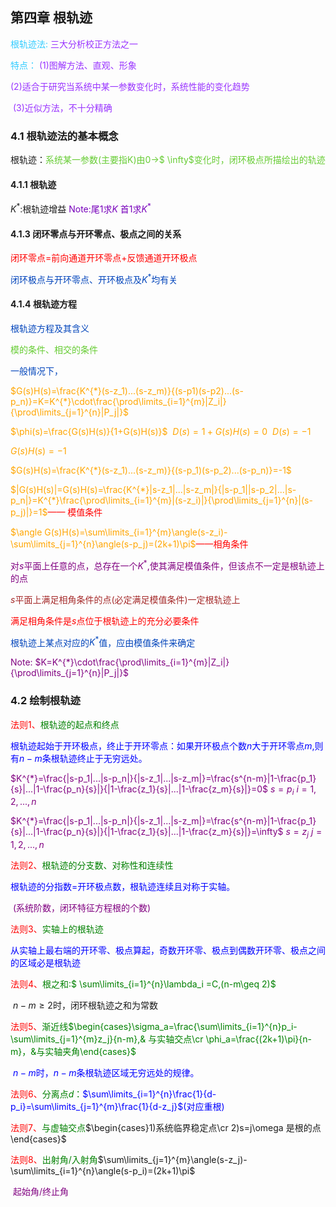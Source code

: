 ## 第四章 根轨迹

<font color=33CCFF>根轨迹法:</font> <font color=9933FF>三大分析校正方法之一</font>

<font color=33CCFF>特点：</font> <font color=9933FF>(1)图解方法、直观、形象</font>

​			<font color=9933FF>(2)适合于研究当系统中某一参数变化时，系统性能的变化趋势</font>

​			<font color=9933FF>(3)近似方法，不十分精确</font>

### 4.1 根轨迹法的基本概念

根轨迹：<font color=66CC33>系统某一参数(主要指K)由0->$ \infty$变化时，闭环极点所描绘出的轨迹</font>

#### 4.1.1 根轨迹

$K^*$:根轨迹增益           <font color=7700BB>Note:尾1求$K$ 首1求$K^*$ </font>

#### 4.1.3 闭环零点与开环零点、极点之间的关系

<font color=red> 闭环零点=前向通道开环零点+反馈通道开环极点</font>

<font color=0044BB>闭环极点与开环零点、开环极点及$K^*$均有关</font>

#### 4.1.4 根轨迹方程

<font color=0044BB>根轨迹方程及其含义</font>

<font color=66CC33>模的条件、相交的条件</font>

<font color=0044BB>一般情况下，</font>

<font color=orange>$G(s)H(s)=\frac{K^{*}(s-z_1)...(s-z_m)}{(s-p1)(s-p2)...(s-p_n)}=K=K^{*}\cdot\frac{\prod\limits_{i=1}^{m}|Z_i|}{\prod\limits_{j=1}^{n}|P_j|}$</font>

<font color=orange>$\phi(s)=\frac{G(s)H(s)}{1+G(s)H(s)}$  $D(s)=1+G(s)H(s)=0$  $D(s)=-1$</font>

<font color=orange>$G(s)H(s)=-1$</font>

<font color=orange>$G(s)H(s)=\frac{K^{*}(s-z_1)...(s-z_m)}{(s-p_1)(s-p_2)...(s-p_n)}=-1$</font>

<font color=orange>$|G(s)H(s)|=G(s)H(s)=\frac{K^{*}|s-z_1|...|s-z_m|}{|s-p_1||s-p_2|...|s-p_n|}=K^{*}\frac{\prod\limits_{i=1}^{m}|(s-z_i)|}{\prod\limits_{j=1}^{n}|(s-p_j)|}=1$</font><font color=red>—— 模值条件</font>

<font color=orange>$\angle G(s)H(s)=\sum\limits_{i=1}^{m}\angle(s-z_i)-\sum\limits_{j=1}^{n}\angle(s-p_j)=(2k+1)\pi$</font><font color=red>——相角条件</font>

<font color=purple> 对$s$平面上任意的点，总存在一个$K^{*}$,使其满足模值条件，但该点不一定是根轨迹上的点</font>

<font color=brown>$s$平面上满足相角条件的点(必定满足模值条件)一定根轨迹上</font>

<font color=red>满足相角条件是$s$点位于根轨迹上的充分必要条件</font>

<font color=0044BB>根轨迹上某点对应的$K^{*}$值，应由模值条件来确定</font>

<font color=purple>Note: $K=K^{*}\cdot\frac{\prod\limits_{i=1}^{m}|Z_i|}{\prod\limits_{j=1}^{n}|P_j|}$</font>

### 4.2 绘制根轨迹

<font color=red>法则1、</font><font color=green>根轨迹的起点和终点</font>

​			<font color=blue>根轨迹起始于开环极点，终止于开环零点：如果开环极点个数$n$大于开环零点$m$,则有$n-m$条根轨迹终止于无穷远处。</font>

<font color=purple>$K^{*}=\frac{|s-p_1|...|s-p_n|}{|s-z_1|...|s-z_m|}=\frac{s^{n-m}|1-\frac{p_1}{s}|...|1-\frac{p_n}{s}|}{|1-\frac{z_1}{s}|...|1-\frac{z_m}{s}|}=0$    $s=p_i$   $i=1,2,...,n$ </font>

<font color=purple>$K^{*}=\frac{|s-p_1|...|s-p_n|}{|s-z_1|...|s-z_m|}=\frac{s^{n-m}|1-\frac{p_1}{s}|...|1-\frac{p_n}{s}|}{|1-\frac{z_1}{s}|...|1-\frac{z_m}{s}|}=\infty$    $s=z_j$   $j=1,2,...,n$ </font>

<font color=red>法则2、</font><font color=green>根轨迹的分支数、对称性和连续性</font>

​			<font color=blue>根轨迹的分指数=开环极点数，根轨迹连续且对称于实轴。</font>

​									   <font color=purple>(系统阶数，闭环特征方程根的个数)</font>

<font color=red>法则3、</font><font color=green>实轴上的根轨迹</font>

​			<font color=blue>从实轴上最右端的开环零、极点算起，奇数开环零、极点到偶数开环零、极点之间的区域必是根轨迹</font>

<font color=red>法则4、</font><font color=green>根之和:$ \sum\limits_{i=1}^{n}\lambda_i =C,(n-m\geq 2)$</font>

​			$n-m\geq 2$时，闭环根轨迹之和为常数

<font color=red>法则5、</font><font color=green>渐近线$\begin{cases}\sigma_a=\frac{\sum\limits_{i=1}^{n}p_i-\sum\limits_{j=1}^{m}z_j}{n-m},& 与实轴交点\cr \phi_a=\frac{(2k+1)\pi}{n-m}，&与实轴夹角\end{cases}$</font>

​			<font color=blue>$n-m$时，$n-m$条根轨迹区域无穷远处的规律。</font>

<font color=red>法则6、</font><font color=green>分离点$d$：</font><font color=blue>$\sum\limits_{i=1}^{n}\frac{1}{d-p_i}=\sum\limits_{j=1}^{m}\frac{1}{d-z_j}$(对应重根)</font>

<font color=red>法则7、</font><font color=green>与虚轴交点</font>$\begin{cases}1)系统临界稳定点\cr 2)s=j\omega 是根的点\end{cases}$

<font color=red>法则8、</font><font color=green>出射角/入射角</font>$\sum\limits_{j=1}^{m}\angle(s-z_j)-\sum\limits_{i=1}^{n}\angle(s-p_i)=(2k+1)\pi$

​			  <font color=purple>起始角/终止角</font>

